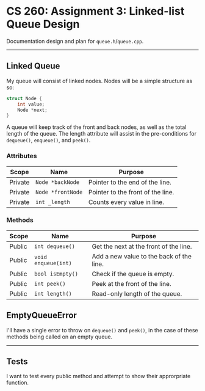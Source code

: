 # CS 260: Assignment 3: Linked-list Queue Design

Documentation design and plan for `queue.h`/`queue.cpp`.

---
## Linked Queue

My queue will consist of linked nodes. Nodes will be a simple structure as so:

```cpp
struct Node {
    int value;
    Node *next;
}
```

A queue will keep track of the front and back nodes, as well as the total length of the queue. The length attribute will assist in the pre-conditions for `dequeue()`, `enqueue()`, and `peek()`.

### Attributes
| Scope      | Name                    | Purpose                              |
|------------|-------------------------|--------------------------------------|
| Private    | `Node *backNode`        | Pointer to the end of the line.
| Private    | `Node *frontNode`       | Pointer to the front of the line.    
| Private    | `int _length`           | Counts every value in line.

### Methods
| Scope      | Name                    | Purpose                              |
|------------|-------------------------|--------------------------------------|
| Public     | `int dequeue()`         | Get the next at the front of the line.
| Public     | `void enqueue(int)`     | Add a new value to the back of the line.
| Public     | `bool isEmpty()`        | Check if the queue is empty.
| Public     | `int peek()`            | Peek at the front of the line.
| Public     | `int length()`          | Read-only length of the queue.


## EmptyQueueError

I'll have a single error to throw on `dequeue()` and `peek()`, in the case of these methods being called on an empty queue.

---
## Tests

I want to test every public method and attempt to show their approrpriate function.
